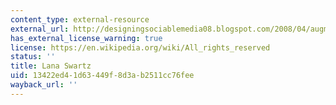 ```yaml
---
content_type: external-resource
external_url: http://designingsociablemedia08.blogspot.com/2008/04/augmented-interaction-1-cities-art-and.html
has_external_license_warning: true
license: https://en.wikipedia.org/wiki/All_rights_reserved
status: ''
title: Lana Swartz
uid: 13422ed4-1d63-449f-8d3a-b2511cc76fee
wayback_url: ''
---
```

